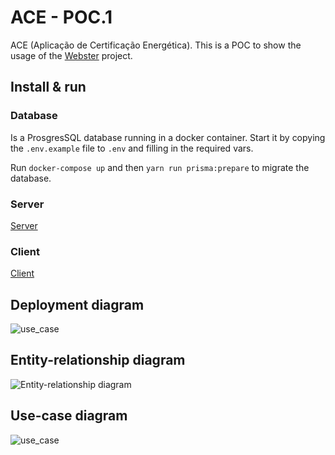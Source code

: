 # ACE - POC.1

ACE (Aplicação de Certificação Energética).
This is a POC to show the usage of the [Webster](https://github.com/YaroslavChuiko/Webster) project.

## Install & run

### Database

Is a ProsgresSQL database running in a docker container.
Start it by copying the `.env.example` file to `.env` and filling in the required vars.

Run `docker-compose up` and then `yarn run prisma:prepare` to migrate the database.

### Server

[Server](server/README.md)

### Client

[Client](client/README.md)

## Deployment diagram

![use_case](https://github.com/YaroslavChuiko/Webster/assets/32570823/6a2ed391-ebb9-4658-80bc-8a40f8c91260)

## Entity-relationship diagram

![Entity-relationship diagram](https://github.com/YaroslavChuiko/Webster/assets/32570823/f4057db3-eb7b-44fd-a83e-42e7c41ca826)

## Use-case diagram

![use_case](https://github.com/YaroslavChuiko/Webster/assets/32570823/7f126bf8-ff3e-4f58-aa52-9a16c1d0a98a)
